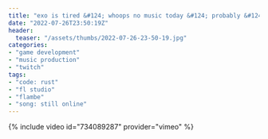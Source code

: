 ```yaml
---
title: "exo is tired &#124; whoops no music today &#124; probably &#124; i mean maybe"
date: "2022-07-26T23:50:19Z"
header:
  teaser: "/assets/thumbs/2022-07-26-23-50-19.jpg"
categories:
- "game development"
- "music production"
- "twitch"
tags:
- "code: rust"
- "fl studio"
- "flambe"
- "song: still online"
---
```

{% include video id="734089287" provider="vimeo" %}
